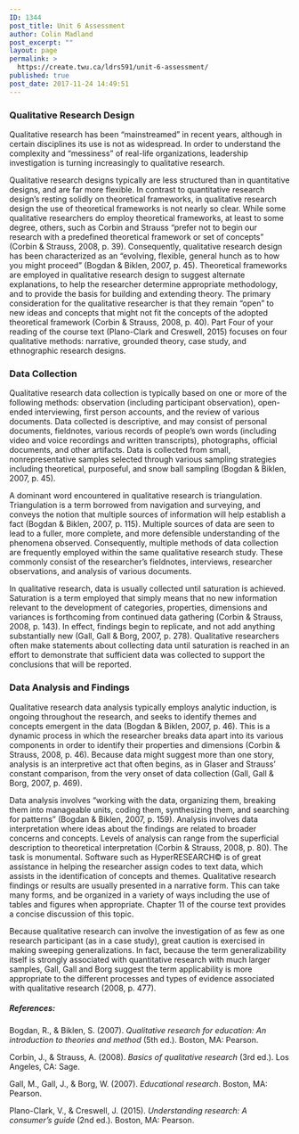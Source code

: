 ```yaml
---
ID: 1344
post_title: Unit 6 Assessment
author: Colin Madland
post_excerpt: ""
layout: page
permalink: >
  https://create.twu.ca/ldrs591/unit-6-assessment/
published: true
post_date: 2017-11-24 14:49:51
---
```

### Qualitative Research Design

Qualitative research has been “mainstreamed” in recent years, although in certain disciplines its use is not as widespread.  In order to understand the complexity and “messiness” of real-life organizations, leadership investigation is turning increasingly to qualitative research.

Qualitative research designs typically are less structured than in quantitative designs, and are far more flexible.  In contrast to quantitative research design’s resting solidly on theoretical frameworks, in qualitative research design the use of theoretical frameworks is not nearly so clear. While some qualitative researchers do employ theoretical frameworks, at least to some degree, others, such as Corbin and Strauss “prefer not to begin our research with a predefined theoretical framework or set of concepts” (Corbin &amp; Strauss, 2008, p. 39).  Consequently, qualitative research design has been characterized as an “evolving, flexible, general hunch as to how you might proceed” (Bogdan &amp; Biklen, 2007, p. 45).  Theoretical frameworks are employed in qualitative research design to suggest alternate explanations, to help the researcher determine appropriate methodology, and to provide the basis for building and extending theory.  The primary consideration for the qualitative researcher is that they remain “open” to new ideas and concepts that might not fit the concepts of the adopted theoretical framework (Corbin &amp; Strauss, 2008, p. 40).  Part Four of your reading of the course text (Plano-Clark and Creswell, 2015) focuses on four qualitative methods:  narrative, grounded theory, case study, and ethnographic research designs.

### Data Collection

Qualitative research data collection is typically based on one or more of the following methods: observation (including participant observation), open-ended interviewing, first person accounts, and the review of various documents. Data collected is descriptive, and may consist of personal documents, fieldnotes, various records of people’s own words (including video and voice recordings and written transcripts), photographs, official documents, and other artifacts. Data is collected from small, nonrepresentative samples selected through various sampling strategies including theoretical, purposeful, and snow ball sampling (Bogdan &amp; Biklen, 2007, p. 45).

A dominant word encountered in qualitative research is triangulation.  Triangulation is a term borrowed from navigation and surveying, and conveys the notion that multiple sources of information will help establish a fact (Bogdan &amp; Biklen, 2007, p. 115).  Multiple sources of data are seen to lead to a fuller, more complete, and more defensible understanding of the phenomena observed. Consequently, multiple methods of data collection are frequently employed within the same qualitative research study.  These commonly consist of the researcher’s fieldnotes, interviews, researcher observations, and analysis of various documents.

In qualitative research, data is usually collected until saturation is achieved.  Saturation is a term employed that simply means that no new information relevant to the development of categories, properties, dimensions and variances is forthcoming from continued data gathering (Corbin &amp; Strauss, 2008, p. 143). In effect, findings begin to replicate, and not add anything substantially new (Gall, Gall &amp; Borg, 2007, p. 278). Qualitative researchers often make statements about collecting data until saturation is reached in an effort to demonstrate that sufficient data was collected to support the conclusions that will be reported.

### Data Analysis and Findings

Qualitative research data analysis typically employs analytic induction, is ongoing throughout the research, and seeks to identify themes and concepts emergent in the data (Bogdan &amp; Biklen, 2007, p. 46). This is a dynamic process in which the researcher breaks data apart into its various components in order to identify their properties and dimensions (Corbin &amp; Strauss, 2008, p. 46).   Because data might suggest more than one story, analysis is an interpretive act that often begins, as in Glaser and Strauss’ constant comparison, from the very onset of data collection (Gall, Gall &amp; Borg, 2007, p. 469).

Data analysis involves “working with the data, organizing them, breaking them into manageable units, coding them, synthesizing them, and searching for patterns” (Bogdan &amp; Biklen, 2007, p. 159). Analysis involves data interpretation where ideas about the findings are related to broader concerns and concepts. Levels of analysis can range from the superficial description to theoretical interpretation (Corbin &amp; Strauss, 2008, p. 80). The task is monumental. Software such as HyperRESEARCH© is of great assistance in helping the researcher assign codes to text data, which assists in the identification of concepts and themes.  Qualitative research findings or results are usually presented in a narrative form. This can take many forms, and be organized in a variety of ways including the use of tables and figures when appropriate. Chapter 11 of the course text provides a concise discussion of this topic.

Because qualitative research can involve the investigation of as few as one research participant (as in a case study), great caution is exercised in making sweeping generalizations. In fact, because the term generalizability itself is strongly associated with quantitative research with much larger samples, Gall, Gall and Borg suggest the term applicability is more appropriate to the different processes and types of evidence associated with qualitative research (2008, p. 477).

##### References:

Bogdan, R., &amp; Biklen, S. (2007). _Qualitative research for education: An introduction to theories and method_ (5th ed.). Boston, MA:  Pearson.

Corbin, J., &amp; Strauss, A. (2008). _Basics of qualitative research_ (3rd ed.). Los Angeles, CA: Sage.

Gall, M., Gall, J., &amp; Borg, W.  (2007). _Educational research_. Boston, MA: Pearson.

Plano-Clark, V., &amp; Creswell, J. (2015). _Understanding research: A consumer’s guide_ (2nd ed.). Boston, MA: Pearson.